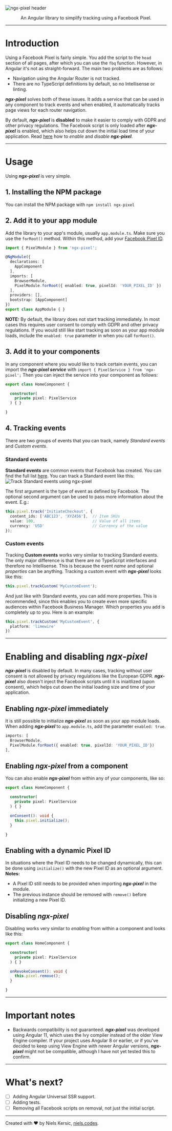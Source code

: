 ![ngx-pixel header](https://storage.googleapis.com/nielskersic/static-images/github/ngx-pixel%20header-min.png)

<p align="center">
An Angular library to simplify tracking using a Facebook Pixel.
</p>

---

# Introduction
Using a Facebook Pixel is fairly simple. You add the script to the `head` section of all pages, after which you can use the `fbq` function. However, in Angular it's not as straight-forward. The main two problems are as follows:

- Navigation using the Angular Router is not tracked.
- There are no TypeScript definitions by default, so no Intellisense or linting.

***ngx-pixel*** solves both of these issues. It adds a service that can be used in any component to track events and when enabled, it automatically tracks page views for each router navigation. 

By default, ***ngx-pixel*** is **disabled** to make it easier to comply with GDPR and other privacy regulations. The Facebook script is only loaded after ***ngx-pixel*** is enabled, which also helps cut down the initial load time of your application. Read [here](#enabling) how to *enable* and *disable* ***ngx-pixel***.

---

# Usage
Using ***ngx-pixel*** is very simple.

## 1. Installing the NPM package
You can install the NPM package with `npm install ngx-pixel`

## 2. Add it to your app module
Add the library to your app's module, usually `app.module.ts`. Make sure you use the `forRoot()` method. Within this method, add your [Facebook Pixel ID](https://www.facebook.com/business/help/952192354843755). 
```typescript
import { PixelModule } from 'ngx-pixel';

@NgModule({
  declarations: [
    AppComponent
  ],
  imports: [
    BrowserModule,
    PixelModule.forRoot({ enabled: true, pixelId: 'YOUR_PIXEL_ID' })
  ],
  providers: [],
  bootstrap: [AppComponent]
})
export class AppModule { }
```
**NOTE:** By default, the library does not start tracking immediately. In most cases this requires user consent to comply with GDPR and other privacy regulations. If you would still like start tracking as soon as your app module loads, include the `enabled: true` parameter in when you call `forRoot()`.

## 3. Add it to your components
In any component where you would like to track certain events, you can import the ***ngx-pixel service*** with `import { PixelService } from 'ngx-pixel';`
Then you can inject the service into your component as follows:
```TypeScript
export class HomeComponent {

  constructor(
    private pixel: PixelService
  ) { }

}
```

## 4. Tracking events
There are two groups of events that you can track, namely *Standard events*  and *Custom events*. 

### Standard events
**Standard events** are common events that Facebook has created. You can find the full list [here](https://developers.facebook.com/docs/facebook-pixel/reference). You can track a Standard event like this:
![Track Standard events using ngx-pixel](https://storage.googleapis.com/nielskersic/static-images/github/ngx-pixel-track-large.gif)

The first argument is the type of event as defined by Facebook. The optional second argument can be used to pass more information about the event. E.g.: 
```typescript
this.pixel.track('InitiateCheckout', {
  content_ids: ['ABC123', 'XYZ456'],  // Item SKUs
  value: 100,                         // Value of all items
  currency: 'USD'                     // Currency of the value
});
```

### Custom events
Tracking **Custom events** works very similar to tracking Standard events. The only major difference is that there are no TypeScript interfaces and therefore no Intellisense. This is because the event *name* and optional *properties* can be anything. Tracking a custom event with ***ngx-pixel*** looks like this:
```TypeScript
this.pixel.trackCustom('MyCustomEvent');
```

And just like with Standard events, you can add more properties. This is recommended, since this enables you to create even more specific audiences within Facebook Business Manager. Which properties you add is completely up to you. Here is an example:
```TypeScript
this.pixel.trackCustom('MyCustomEvent', {
  platform: 'limewire'
})
```

---

# Enabling and disabling ***ngx-pixel*** <a name="enabling"></a>
***ngx-pixel*** is disabled by default. In many cases, tracking without user consent is not allowed by privacy regulations like the European GDPR. ***ngx-pixel*** also doesn't inject the Facebook scripts until it is iniaitlized (upon consent), which helps cut down the initial loading size and time of your application.

## Enabling ***ngx-pixel*** immediately
It is still possible to initialize ***ngx-pixel*** as soon as your app module loads.
When adding ***ngx-pixel*** to `app.module.ts`, add the parameter `enabled: true`.
```TypeScript
imports: [
  BrowserModule,
  PixelModule.forRoot({ enabled: true, pixelId: 'YOUR_PIXEL_ID'})
],
```

## Enabling ***ngx-pixel*** from a component
You can also enable ***ngx-pixel*** from within any of your components, like so:
```TypeScript
export class HomeComponent {

  constructor(
    private pixel: PixelService
  ) { }

  onConsent(): void {
    this.pixel.initialize();
  }

}
```

## Enabling with a dynamic Pixel ID
In situations where the Pixel ID needs to be changed dynamically, this can be done using `initialize()` with the new Pixel ID as an optional argument. 
**Notes:** 
- A Pixel ID still needs to be provided when importing ***ngx-pixel*** in the module.
- The previous instance should be removed with `remove()` before initializing a new Pixel ID.  

## Disabling ***ngx-pixel***
Disabling works very similar to *enabling* from within a component and looks like this:
```TypeScript
export class HomeComponent {

  constructor(
    private pixel: PixelService
  ) { }

  onRevokeConsent(): void {
    this.pixel.remove();
  }

}
```

---

# Important notes
- Backwards compatibility is not guaranteed. ***ngx-pixel*** was developed using Angular 11, which uses the Ivy compiler instead of the older View Engine compiler. If your project uses Angular 8 or earlier, or if you've decided to keep using View Engine with newer Angular versions, ***ngx-pixel*** might not be compatible, although I have not yet tested this to confirm.

---

# What's next?
- [ ] Adding Angular Universal SSR support.
- [ ] Adding tests.
- [ ] Removing all Facebook scripts on removal, not just the initial script.

---

Created with ❤️ by Niels Kersic, [niels.codes](https://niels.codes).







